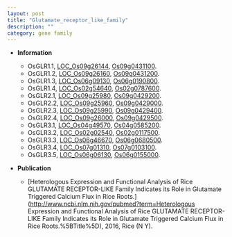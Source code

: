 ```yaml
---
layout: post
title: "Glutamate_receptor_like_family"
description: ""
category: gene family
---
```


* **Information**  
    + OsGLR1.1, [LOC_Os09g26144](http://rice.uga.edu/cgi-bin/ORF_infopage.cgi?orf=LOC_Os09g26144), [Os09g0431100](https://rapdb.dna.affrc.go.jp/locus/?name=Os09g0431100).
    + OsGLR1.2, [LOC_Os09g26160](http://rice.uga.edu/cgi-bin/ORF_infopage.cgi?orf=LOC_Os09g26160), [Os09g0431200](https://rapdb.dna.affrc.go.jp/locus/?name=Os09g0431200).
    + OsGLR1.3, [LOC_Os06g09130](http://rice.uga.edu/cgi-bin/ORF_infopage.cgi?orf=LOC_Os06g09130), [Os06g0190800](https://rapdb.dna.affrc.go.jp/locus/?name=Os06g0190800).
    + OsGLR1.4, [LOC_Os02g54640](http://rice.uga.edu/cgi-bin/ORF_infopage.cgi?orf=LOC_Os02g54640), [Os02g0787600](https://rapdb.dna.affrc.go.jp/locus/?name=Os02g0787600).
    + OsGLR2.1, [LOC_Os09g25980](http://rice.uga.edu/cgi-bin/ORF_infopage.cgi?orf=LOC_Os09g25980), [Os09g0429200](https://rapdb.dna.affrc.go.jp/locus/?name=Os09g0429200).
    + OsGLR2.2, [LOC_Os09g25960](http://rice.uga.edu/cgi-bin/ORF_infopage.cgi?orf=LOC_Os09g25960), [Os09g0429000](https://rapdb.dna.affrc.go.jp/locus/?name=Os09g0429000).
    + OsGLR2.3, [LOC_Os09g25990](http://rice.uga.edu/cgi-bin/ORF_infopage.cgi?orf=LOC_Os09g25990), [Os09g0429400](https://rapdb.dna.affrc.go.jp/locus/?name=Os09g0429400).
    + OsGLR2.4, [LOC_Os09g26000](http://rice.uga.edu/cgi-bin/ORF_infopage.cgi?orf=LOC_Os09g26000), [Os09g0429500](https://rapdb.dna.affrc.go.jp/locus/?name=Os09g0429500).
    + OsGLR3.1, [LOC_Os04g49570](http://rice.uga.edu/cgi-bin/ORF_infopage.cgi?orf=LOC_Os04g49570), [Os04g0585200](https://rapdb.dna.affrc.go.jp/locus/?name=Os04g0585200).
    + OsGLR3.2, [LOC_Os02g02540](http://rice.uga.edu/cgi-bin/ORF_infopage.cgi?orf=LOC_Os02g02540), [Os02g0117500](https://rapdb.dna.affrc.go.jp/locus/?name=Os02g0117500).
    + OsGLR3.3, [LOC_Os06g46670](http://rice.uga.edu/cgi-bin/ORF_infopage.cgi?orf=LOC_Os06g46670), [Os06g0680500](https://rapdb.dna.affrc.go.jp/locus/?name=Os06g0680500).
    + OsGLR3.4, [LOC_Os07g01310](http://rice.uga.edu/cgi-bin/ORF_infopage.cgi?orf=LOC_Os07g01310), [Os07g0103100](https://rapdb.dna.affrc.go.jp/locus/?name=Os07g0103100).
    + OsGLR3.5, [LOC_Os06g06130](http://rice.uga.edu/cgi-bin/ORF_infopage.cgi?orf=LOC_Os06g06130), [Os06g0155000](https://rapdb.dna.affrc.go.jp/locus/?name=Os06g0155000).

* **Publication**  
    + [Heterologous Expression and Functional Analysis of Rice GLUTAMATE RECEPTOR-LIKE Family Indicates its Role in Glutamate Triggered Calcium Flux in Rice Roots.](http://www.ncbi.nlm.nih.gov/pubmed?term=Heterologous Expression and Functional Analysis of Rice GLUTAMATE RECEPTOR-LIKE Family Indicates its Role in Glutamate Triggered Calcium Flux in Rice Roots.%5BTitle%5D), 2016, Rice (N Y).


